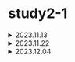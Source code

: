 # study2-1

<details>
<summary>2023.11.13</summary>

### javascript

[임시 변수 줄이기](https://github.com/tmaxhr/study2-1/blob/main/javascript/temporary_variables.md)

[명시적으로 타입 변환하기](https://github.com/tmaxhr/study2-1/blob/main/javascript/type_casting.md)

### error system

[에러 처리 정책 정하기](https://github.com/tmaxhr/study2-1/blob/main/error_system/policy.md)

</details>

<details>
<summary>2023.11.22</summary>

## javascript

[파라미터 기본값 설정하기](https://github.com/tmaxhr/study2-1/blob/main/javascript/default_values.md)

## error system

[에러 처리 시나리오 개요 설계](https://github.com/tmaxhr/study2-1/blob/main/error_system/skeleton.md)

</details>

<details>
<summary>2023.12.04</summary>

## error system

[에러 시스템 구축](https://github.com/tmaxhr/study2-1/blob/main/error_system/prototype.md)

</details>
